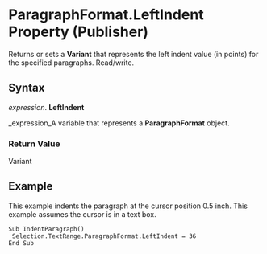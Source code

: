 
# ParagraphFormat.LeftIndent Property (Publisher)

Returns or sets a  **Variant** that represents the left indent value (in points) for the specified paragraphs. Read/write.


## Syntax

 _expression_. **LeftIndent**

 _expression_A variable that represents a  **ParagraphFormat** object.


### Return Value

Variant


## Example

This example indents the paragraph at the cursor position 0.5 inch. This example assumes the cursor is in a text box.


```
Sub IndentParagraph() 
 Selection.TextRange.ParagraphFormat.LeftIndent = 36 
End Sub
```

